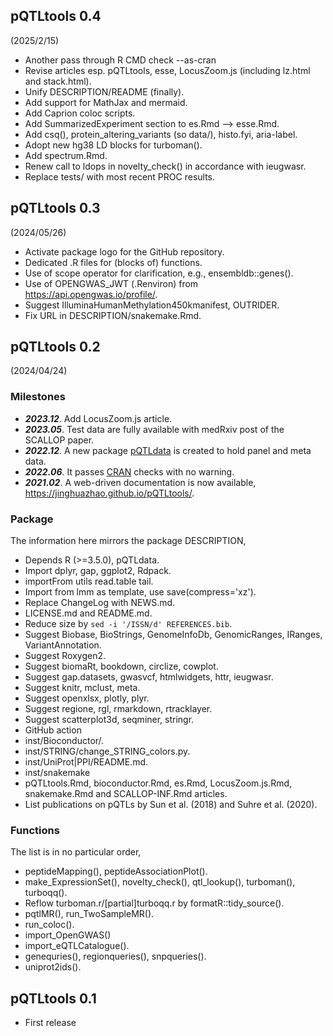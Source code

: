 ## pQTLtools 0.4

(2025/2/15)

* Another pass through R CMD check --as-cran
* Revise articles esp. pQTLtools, esse, LocusZoom.js (including lz.html and stack.html).
* Unify DESCRIPTION/README (finally).
* Add support for MathJax and mermaid.
* Add Caprion coloc scripts.
* Add SummarizedExperiment section to es.Rmd --> esse.Rmd.
* Add csq(), protein_altering_variants (so data/), histo.fyi, aria-label.
* Adopt new hg38 LD blocks for turboman().
* Add spectrum.Rmd.
* Renew call to ldops in novelty_check() in accordance with ieugwasr.
* Replace tests/ with most recent PROC results.

## pQTLtools 0.3

(2024/05/26)

* Activate package logo for the GitHub repository.
* Dedicated .R files for (blocks of) functions.
* Use of scope operator for clarification, e.g., ensembldb::genes().
* Use of OPENGWAS_JWT (.Renviron) from <https://api.opengwas.io/profile/>.
* Suggest IlluminaHumanMethylation450kmanifest, OUTRIDER.
* Fix URL in DESCRIPTION/snakemake.Rmd.

## pQTLtools 0.2

(2024/04/24)

### Milestones

* ***2023.12***. Add LocusZoom.js article.
* ***2023.05***. Test data are fully available with medRxiv post of the SCALLOP paper.
* ***2022.12***. A new package [pQTLdata](https://github.com/jinghuazhao/pQTLdata) is created to hold panel and meta data.
* ***2022.06***. It passes [CRAN](https://cran.r-project.org/) checks with no warning.
* ***2021.02***. A web-driven documentation is now available, <https://jinghuazhao.github.io/pQTLtools/>.

### Package

The information here mirrors the package DESCRIPTION,

* Depends R (>=3.5.0), pQTLdata.
* Import dplyr, gap, ggplot2, Rdpack.
* importFrom utils read.table tail.
* Import from lmm as template, use save(compress='xz').
* Replace ChangeLog with NEWS.md.
* LICENSE.md and README.md.
* Reduce size by `sed -i '/ISSN/d' REFERENCES.bib`.
* Suggest Biobase, BioStrings, GenomeInfoDb, GenomicRanges, IRanges, VariantAnnotation.
* Suggest Roxygen2.
* Suggest biomaRt, bookdown, circlize, cowplot.
* Suggest gap.datasets, gwasvcf, htmlwidgets, httr, ieugwasr.
* Suggest knitr, mclust, meta.
* Suggest openxlsx, plotly, plyr.
* Suggest regione, rgl, rmarkdown, rtracklayer.
* Suggest scatterplot3d, seqminer, stringr.
* GitHub action
* inst/Bioconductor/.
* inst/STRING/change_STRING_colors.py.
* inst/UniProt|PPI/README.md.
* inst/snakemake
* pQTLtools.Rmd, bioconductor.Rmd, es.Rmd, LocusZoom.js.Rmd, snakemake.Rmd and SCALLOP-INF.Rmd articles.
* List publications on pQTLs by Sun et al. (2018) and Suhre et al. (2020).

### Functions

The list is in no particular order,

* peptideMapping(), peptideAssociationPlot().
* make_ExpressionSet(), novelty_check(), qtl_lookup(), turboman(), turboqq().
* Reflow turboman.r/[partial]turboqq.r by formatR::tidy_source().
* pqtlMR(), run_TwoSampleMR().
* run_coloc().
* import_OpenGWAS()
* import_eQTLCatalogue().
* genequries(), regionqueries(), snpqueries().
* uniprot2ids().

## pQTLtools 0.1

* First release
